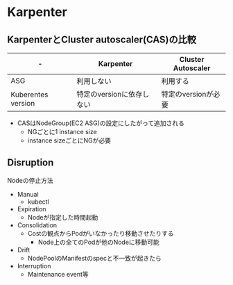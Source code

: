 # Karpenter


## KarpenterとCluster autoscaler(CAS)の比較

| - | Karpenter | Cluster Autoscaler |
| --- | --- | --- |
| ASG | 利用しない | 利用する |
| Kuberentes version | 特定のversionに依存しない | 特定のversionが必要 |

* CASはNodeGroup(EC2 ASG)の設定にしたがって追加される
  * NGごとに1 instance size
  * instance sizeごとにNGが必要


## Disruption

Nodeの停止方法

* Manual
  * kubectl
* Expiration
  * Nodeが指定した時間起動
* Consolidation
  * Costの観点からPodがいなかったり移動させたりする
    * Node上の全てのPodが他のNodeに移動可能
* Drift
  * NodePoolのManifestのspecと不一致が起きたら
* Interruption
  * Maintenance event等
